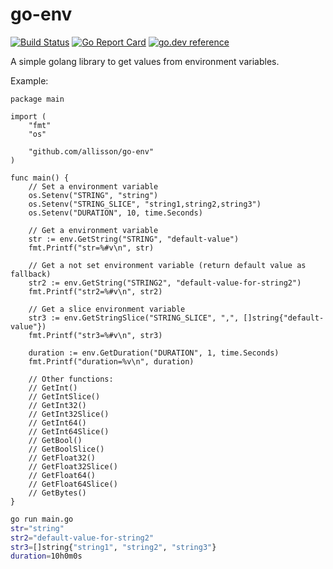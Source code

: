 # go-env
[![Build Status](https://github.com/allisson/go-env/workflows/release/badge.svg)](https://github.com/allisson/go-env/actions)
[![Go Report Card](https://goreportcard.com/badge/github.com/allisson/go-env)](https://goreportcard.com/report/github.com/allisson/go-env)
[![go.dev reference](https://img.shields.io/badge/go.dev-reference-007d9c?logo=go&logoColor=white&style=flat-square)](https://pkg.go.dev/github.com/allisson/go-env)

A simple golang library to get values from environment variables.

Example:

```golang
package main

import (
	"fmt"
	"os"

	"github.com/allisson/go-env"
)

func main() {
	// Set a environment variable
	os.Setenv("STRING", "string")
	os.Setenv("STRING_SLICE", "string1,string2,string3")
	os.Setenv("DURATION", 10, time.Seconds)

	// Get a environment variable
	str := env.GetString("STRING", "default-value")
	fmt.Printf("str=%#v\n", str)

	// Get a not set environment variable (return default value as fallback)
	str2 := env.GetString("STRING2", "default-value-for-string2")
	fmt.Printf("str2=%#v\n", str2)

	// Get a slice environment variable
	str3 := env.GetStringSlice("STRING_SLICE", ",", []string{"default-value"})
	fmt.Printf("str3=%#v\n", str3)

	duration := env.GetDuration("DURATION", 1, time.Seconds)
	fmt.Printf("duration=%v\n", duration)

	// Other functions:
	// GetInt()
	// GetIntSlice()
	// GetInt32()
	// GetInt32Slice()
	// GetInt64()
	// GetInt64Slice()
	// GetBool()
	// GetBoolSlice()
	// GetFloat32()
	// GetFloat32Slice()
	// GetFloat64()
	// GetFloat64Slice()
	// GetBytes()
}
```

```bash
go run main.go
str="string"
str2="default-value-for-string2"
str3=[]string{"string1", "string2", "string3"}
duration=10h0m0s
```

